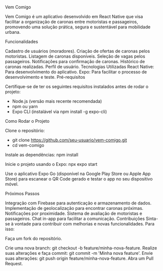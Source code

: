 Vem Comigo

Vem Comigo é um aplicativo desenvolvido em React Native que visa facilitar a organização de caronas entre motoristas e passageiros, promovendo uma solução prática, segura e sustentável para mobilidade urbana.

Funcionalidades

Cadastro de usuários (moradores).
Criação de ofertas de caronas pelos motoristas.
Listagem de caronas disponíveis.
Seleção de vagas pelos passageiros.
Notificações para confirmação de caronas.
Histórico de caronas realizadas.
Perfil de usuário.
Tecnologias Utilizadas
React Native: Para desenvolvimento do aplicativo.
Expo: Para facilitar o processo de desenvolvimento e teste.
Pré-requisitos

Certifique-se de ter os seguintes requisitos instalados antes de rodar o projeto: 

- Node.js (versão mais recente recomendada)
- npm ou yarn
- Expo CLI (instalável via npm install -g expo-cli)

Como Rodar o Projeto

Clone o repositório: 
- git clone https://github.com/seu-usuario/vem-comigo.git
- cd vem-comigo

Instale as dependências: npm install

Inicie o projeto usando o Expo: npx expo start

Use o aplicativo Expo Go (disponível na Google Play Store ou Apple App Store) para escanear o QR Code gerado e testar o app no seu dispositivo móvel.

Próximos Passos

Integração com Firebase para autenticação e armazenamento de dados.
Implementação de geolocalização para encontrar caronas próximas.
Notificações por proximidade.
Sistema de avaliação de motoristas e passageiros.
Chat in-app para facilitar a comunicação.
Contribuições
Sinta-se à vontade para contribuir com melhorias e novas funcionalidades. Para isso:

Faça um fork do repositório.

Crie uma nova branch: git checkout -b feature/minha-nova-feature.
Realize suas alterações e faça commit: git commit -m 'Minha nova feature'.
Envie suas alterações: git push origin feature/minha-nova-feature.
Abra um Pull Request.

